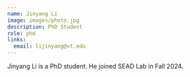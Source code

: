 ```yaml
---
name: Jinyang Li
image: images/photo.jpg
description: PhD Student
role: phd
links:
  email: lijinyang@vt.edu
---
```


Jinyang Li is a PhD student. He joined SEAD Lab in Fall 2024.
